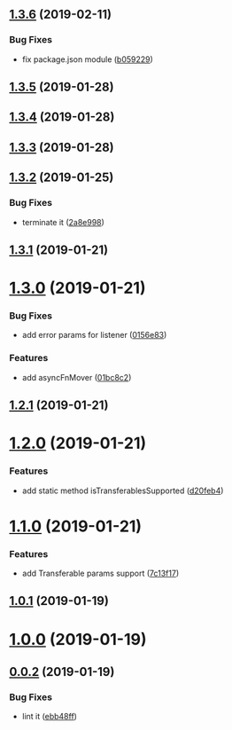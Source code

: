 <a name="1.3.6"></a>
## [1.3.6](https://github.com/geeeger/WorkerProvider/compare/v1.3.5...v1.3.6) (2019-02-11)


### Bug Fixes

* fix package.json module ([b059229](https://github.com/geeeger/WorkerProvider/commit/b059229))



<a name="1.3.5"></a>
## [1.3.5](https://github.com/geeeger/WorkerProvider/compare/v1.3.4...v1.3.5) (2019-01-28)



<a name="1.3.4"></a>
## [1.3.4](https://github.com/geeeger/WorkerProvider/compare/v1.3.3...v1.3.4) (2019-01-28)



<a name="1.3.3"></a>
## [1.3.3](https://github.com/geeeger/WorkerProvider/compare/v1.3.2...v1.3.3) (2019-01-28)



<a name="1.3.2"></a>
## [1.3.2](https://github.com/geeeger/WorkerProvider/compare/v1.3.1...v1.3.2) (2019-01-25)


### Bug Fixes

* terminate it ([2a8e998](https://github.com/geeeger/WorkerProvider/commit/2a8e998))



<a name="1.3.1"></a>
## [1.3.1](https://github.com/geeeger/WorkerProvider/compare/v1.3.0...v1.3.1) (2019-01-21)



<a name="1.3.0"></a>
# [1.3.0](https://github.com/geeeger/WorkerProvider/compare/v1.2.1...v1.3.0) (2019-01-21)


### Bug Fixes

* add error params for listener ([0156e83](https://github.com/geeeger/WorkerProvider/commit/0156e83))


### Features

* add asyncFnMover ([01bc8c2](https://github.com/geeeger/WorkerProvider/commit/01bc8c2))



<a name="1.2.1"></a>
## [1.2.1](https://github.com/geeeger/WorkerProvider/compare/v1.2.0...v1.2.1) (2019-01-21)



<a name="1.2.0"></a>
# [1.2.0](https://github.com/geeeger/WorkerProvider/compare/v1.1.0...v1.2.0) (2019-01-21)


### Features

* add static method isTransferablesSupported ([d20feb4](https://github.com/geeeger/WorkerProvider/commit/d20feb4))



<a name="1.1.0"></a>
# [1.1.0](https://github.com/geeeger/WorkerProvider/compare/v1.0.1...v1.1.0) (2019-01-21)


### Features

* add Transferable params support ([7c13f17](https://github.com/geeeger/WorkerProvider/commit/7c13f17))



<a name="1.0.1"></a>
## [1.0.1](https://github.com/geeeger/WorkerProvider/compare/v1.0.0...v1.0.1) (2019-01-19)



<a name="1.0.0"></a>
# [1.0.0](https://github.com/geeeger/WorkerProvider/compare/v0.0.2...v1.0.0) (2019-01-19)



<a name="0.0.2"></a>
## [0.0.2](https://github.com/geeeger/WorkerProvider/compare/ebb48ff...v0.0.2) (2019-01-19)


### Bug Fixes

* lint it ([ebb48ff](https://github.com/geeeger/WorkerProvider/commit/ebb48ff))



